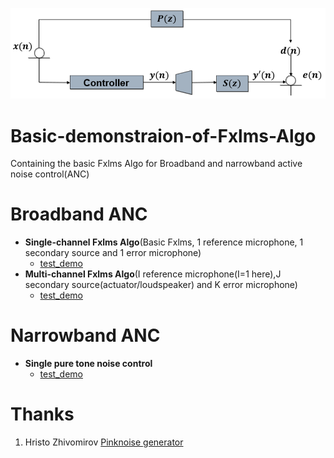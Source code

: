 ![System Diagram](https://github.com/875441459/Basic-demonstraion-of-Fxlms-Algo/blob/master/PNGS/WINWORD_BUO8dqD7fx.png)

# Basic-demonstraion-of-Fxlms-Algo
Containing the basic Fxlms Algo for Broadband and narrowband active noise control(ANC)
# Broadband ANC
+ **Single-channel Fxlms Algo**(Basic Fxlms, 1 reference microphone, 1 secondary source and 1 error microphone)
  + [test_demo](https://github.com/875441459/Basic-demonstraion-of-Fxlms-Algo/blob/master/Code/Test_Fxlms_Bd.m)
+ **Multi-channel Fxlms Algo**(I reference microphone(I=1 here),J secondary source(actuator/loudspeaker) and K error microphone)
  + [test_demo](https://github.com/875441459/Basic-demonstraion-of-Fxlms-Algo/blob/master/Code/Mul_Fxlms.m)

# Narrowband ANC
+ **Single pure tone noise control**
  + [test_demo](https://github.com/875441459/Basic-demonstraion-of-Fxlms-Algo/blob/master/Code/ANC_Nb.m)

# Thanks
1. Hristo Zhivomirov [Pinknoise generator](https://www.mathworks.com/matlabcentral/fileexchange/42919-pink-red-blue-and-violet-noise-generation-with-matlab)

